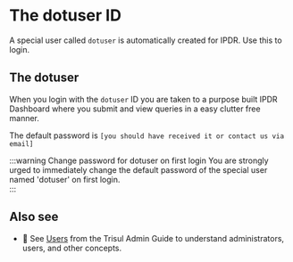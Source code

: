 # The dotuser ID

A special user called `dotuser` is automatically created for IPDR. Use this to login. 


## The dotuser

When you login with the `dotuser` ID you are taken to a purpose built IPDR Dashboard where you submit and view queries in a easy clutter free manner.


The default password is `[you should have received it or contact us via email]` 


:::warning Change password for dotuser on first login
You are strongly urged to immediately change the default password of the special user named 'dotuser' on first login.  
:::

## Also see


  - :memo:  See [Users](/docs/ag/webadmin/manageusers/) from the Trisul Admin Guide to understand administrators, users, and other concepts. 

